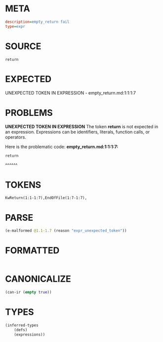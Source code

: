 # META
~~~ini
description=empty_return fail
type=expr
~~~
# SOURCE
~~~roc
return
~~~
# EXPECTED
UNEXPECTED TOKEN IN EXPRESSION - empty_return.md:1:1:1:7
# PROBLEMS
**UNEXPECTED TOKEN IN EXPRESSION**
The token **return** is not expected in an expression.
Expressions can be identifiers, literals, function calls, or operators.

Here is the problematic code:
**empty_return.md:1:1:1:7:**
```roc
return
```
^^^^^^


# TOKENS
~~~zig
KwReturn(1:1-1:7),EndOfFile(1:7-1:7),
~~~
# PARSE
~~~clojure
(e-malformed @1.1-1.7 (reason "expr_unexpected_token"))
~~~
# FORMATTED
~~~roc

~~~
# CANONICALIZE
~~~clojure
(can-ir (empty true))
~~~
# TYPES
~~~clojure
(inferred-types
	(defs)
	(expressions))
~~~
